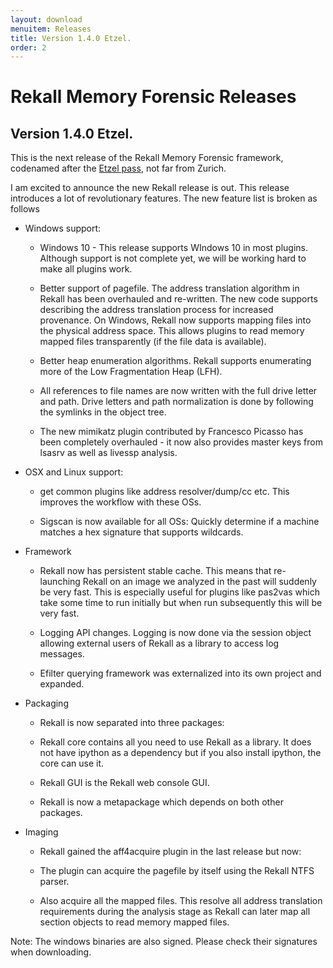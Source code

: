 ```yaml
---
layout: download
menuitem: Releases
title: Version 1.4.0 Etzel.
order: 2
---
```


# Rekall Memory Forensic Releases

## Version 1.4.0 Etzel.

This is the next release of the Rekall Memory Forensic framework, codenamed
after the [Etzel pass](https://en.wikipedia.org/wiki/Etzel_Pass), not far from
Zurich.

I am excited to announce the new Rekall release is out. This release introduces
a lot of revolutionary features. The new feature list is broken as follows

* Windows support:

    * Windows 10 - This release supports WIndows 10 in most plugins. Although
      support is not complete yet, we will be working hard to make all plugins
      work.

    * Better support of pagefile. The address translation algorithm in Rekall
      has been overhauled and re-written. The new code supports describing the
      address translation process for increased provenance. On Windows, Rekall
      now supports mapping files into the physical address space. This allows
      plugins to read memory mapped files transparently (if the file data is
      available).

    * Better heap enumeration algorithms. Rekall supports enumerating more of
      the Low Fragmentation Heap (LFH).

    * All references to file names are now written with the full drive letter
      and path. Drive letters and path normalization is done by following the
      symlinks in the object tree.

    * The new mimikatz plugin contributed by Francesco Picasso has been
      completely overhauled - it now also provides master keys from lsasrv as
      well as livessp analysis.

* OSX and Linux support:

    * get common plugins like address resolver/dump/cc etc. This improves the
      workflow with these OSs.

    * Sigscan is now available for all OSs: Quickly determine if a machine
      matches a hex signature that supports wildcards.

* Framework

    * Rekall now has persistent stable cache. This means that re-launching
      Rekall on an image we analyzed in the past will suddenly be very
      fast. This is especially useful for plugins like pas2vas which take some
      time to run initially but when run subsequently this will be very fast.

    * Logging API changes. Logging is now done via the session object allowing
      external users of Rekall as a library to access log messages.

    * Efilter querying framework was externalized into its own project and
      expanded.

* Packaging

    * Rekall is now separated into three packages:

     * Rekall core contains all you need to use Rekall as a library. It does not
       have ipython as a dependency but if you also install ipython, the core
       can use it.

     * Rekall GUI is the Rekall web console GUI.

     * Rekall is now a metapackage which depends on both other packages.

* Imaging

    * Rekall gained the aff4acquire plugin in the last release but now:

    * The plugin can acquire the pagefile by itself using the Rekall NTFS parser.

    * Also acquire all the mapped files. This resolve all address translation
      requirements during the analysis stage as Rekall can later map all section
      objects to read memory mapped files.

Note: The windows binaries are also signed. Please check their signatures when
downloading.